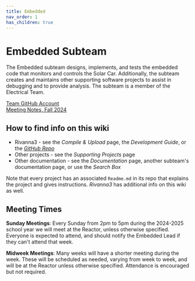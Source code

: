 ```yaml
---
title: Embedded
nav_order: 1
has_children: true
---
```


# Embedded Subteam

The Embedded subteam designs, implements, and tests the embedded code that monitors and controls the Solar Car. Additionally, the subteam creates and maintains other supporting software projects to assist in debugging and to provide analysis. The subteam is a member of the Electrical Team. 

[Team GitHub Account](https://github.com/solarcaratuva) <br>
[Meeting Notes, Fall 2024](https://docs.google.com/document/d/1pQLibWxJFyWZa9K9yYxppgRNWEAk5uyTw72D2mfA_gE/edit?usp=sharing)

## How to find info on this wiki

- Rivanna3 - see the *Compile & Upload* page, the *Development Guide*, or the *[GitHub Repo](https://github.com/solarcaratuva/Rivanna3)*
- Other projects - see the *Supporting Projects* page
- Other documentation - see the *Documentation* page, another subteam's documentation page, or use the *Search Box*

Note that every project has an associated `Readme.md` in its repo that explains the project and gives instructions. *Rivanna3* has additional info on this wiki as well. 

## Meeting Times

**Sunday Meetings**: Every Sunday from 2pm to 5pm during the 2024-2025 school year we will meet at the Reactor, unless otherwise specified. Everyone is expected to attend, and should notify the Embedded Lead if they can't attend that week. 

**Midweek Meetings**: Many weeks will have a shorter meeting during the week. These will be scheduled as needed, varying from week to week, and will be at the Reactor unless otherwise specified. Attendance is encouraged but not required.

